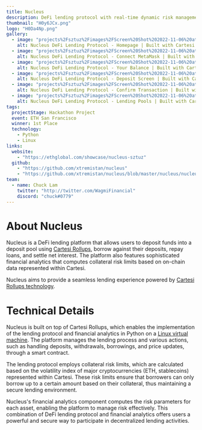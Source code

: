 ```yaml
---
title: Nucleus
description: DeFi lending protocol with real-time dynamic risk management
thumbnail: "H0y6JCx.png"
logo: "H0Da4Np.png"
gallery:
  - image: "projects%2Fsztuz%2Fimages%2FScreen%20Shot%202022-11-06%20at%208.47.13%20AM.jpg"
    alt: Nucleus DeFi Lending Protocol - Homepage | Built with Cartesi Rollups
  - image: "projects%2Fsztuz%2Fimages%2FScreen%20Shot%202022-11-06%20at%208.47.21%20AM.jpg"
    alt: Nucleus DeFi Lending Protocol - Connect MetaMask | Built with Cartesi Rollups
  - image: "projects%2Fsztuz%2Fimages%2FScreen%20Shot%202022-11-06%20at%208.47.33%20AM.jpg"
    alt: Nucleus DeFi Lending Protocol - Your Balance | Built with Cartesi Rollups
  - image: "projects%2Fsztuz%2Fimages%2FScreen%20Shot%202022-11-06%20at%208.47.52%20AM.jpg"
    alt: Nucleus DeFi Lending Protocol - Deposit Screen | Built with Cartesi Rollups
  - image: "projects%2Fsztuz%2Fimages%2FScreen%20Shot%202022-11-06%20at%208.48.06%20AM.jpg"
    alt: Nucleus DeFi Lending Protocol - Confirm Transaction | Built with Cartesi Rollups
  - image: "projects%2Fsztuz%2Fimages%2FScreen%20Shot%202022-11-06%20at%208.48.34%20AM.jpg"
    alt: Nucleus DeFi Lending Protocol - Lending Pools | Built with Cartesi Rollups
tags:
  projectStage: Hackathon Project
  event: ETH San Francisco
  winner: 1st Place
  technology:
    - Python
    - Linux
links:
  website:
    - "https://ethglobal.com/showcase/nucleus-sztuz"
  github:
    - "https://github.com/xtremistan/nucleus"
    - "https://github.com/xtremistan/nucleus/blob/master/nucleus/nucleus.py"
team:
  - name: Chuck Lam
    twitter: "http://twitter.com/WagmiFinancial"
    discord: "chuck#0779"
---
```


# About Nucleus

Nucleus is a DeFi lending platform that allows users to deposit funds into a deposit pool using [Cartesi Rollups](https://docs.cartesi.io/cartesi-rollups/), borrow against their deposits, repay loans, and settle net interest. The platform also features sophisticated financial analytics that computes collateral risk limits based on on-chain data represented within Cartesi.

Nucleus aims to provide a seamless lending experience powered by [Cartesi Rollups technology](https://docs.cartesi.io/cartesi-rollups/overview/).

# Technical Details

Nucleus is built on top of Cartesi Rollups, which enables the implementation of the lending protocol and financial analytics in Python on a [Linux virtual machine](https://docs.cartesi.io/machine/intro/). The platform manages the lending process and various actions, such as handling deposits, withdrawals, borrowings, and price updates, through a smart contract.

The lending protocol employs collateral risk limits, which are calculated based on the volatility index of major cryptocurrencies (ETH, stablecoins) represented within Cartesi. These risk limits ensure that borrowers can only borrow up to a certain amount based on their collateral, thus maintaining a secure lending environment.

Nucleus's financial analytics component computes the risk parameters for each asset, enabling the platform to manage risk effectively. This combination of DeFi lending protocol and financial analytics offers users a powerful and secure way to participate in decentralized lending activities.
